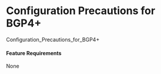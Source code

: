 Configuration Precautions for BGP4+
===================================

Configuration_Precautions_for_BGP4+

#### Feature Requirements

None